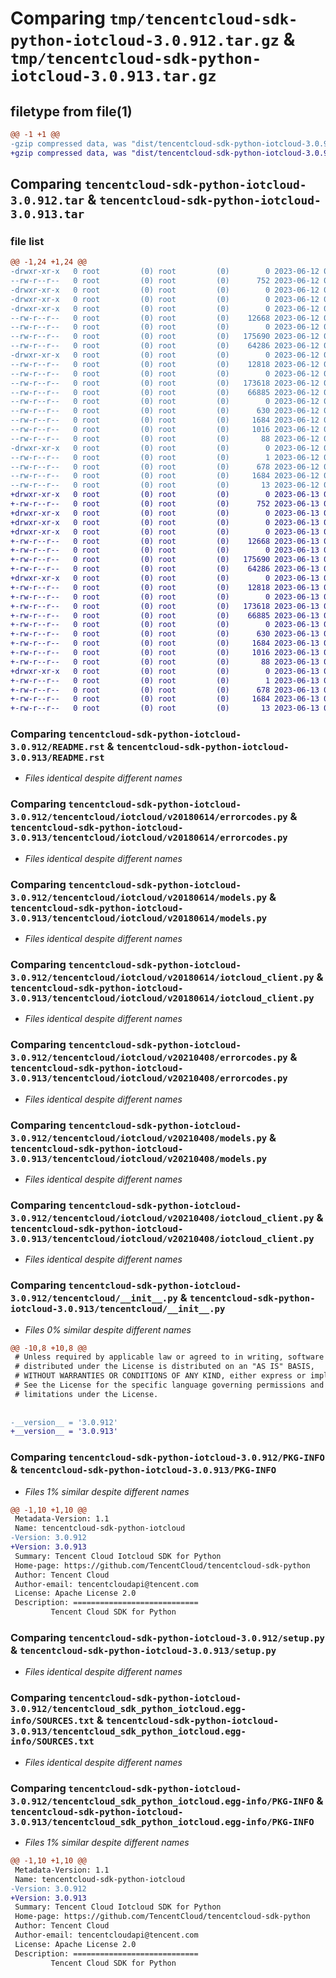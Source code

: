 # Comparing `tmp/tencentcloud-sdk-python-iotcloud-3.0.912.tar.gz` & `tmp/tencentcloud-sdk-python-iotcloud-3.0.913.tar.gz`

## filetype from file(1)

```diff
@@ -1 +1 @@
-gzip compressed data, was "dist/tencentcloud-sdk-python-iotcloud-3.0.912.tar", last modified: Mon Jun 12 03:05:53 2023, max compression
+gzip compressed data, was "dist/tencentcloud-sdk-python-iotcloud-3.0.913.tar", last modified: Tue Jun 13 02:13:25 2023, max compression
```

## Comparing `tencentcloud-sdk-python-iotcloud-3.0.912.tar` & `tencentcloud-sdk-python-iotcloud-3.0.913.tar`

### file list

```diff
@@ -1,24 +1,24 @@
-drwxr-xr-x   0 root         (0) root         (0)        0 2023-06-12 03:05:53.000000 tencentcloud-sdk-python-iotcloud-3.0.912/
--rw-r--r--   0 root         (0) root         (0)      752 2023-06-12 03:05:53.000000 tencentcloud-sdk-python-iotcloud-3.0.912/README.rst
-drwxr-xr-x   0 root         (0) root         (0)        0 2023-06-12 03:05:53.000000 tencentcloud-sdk-python-iotcloud-3.0.912/tencentcloud/
-drwxr-xr-x   0 root         (0) root         (0)        0 2023-06-12 03:05:53.000000 tencentcloud-sdk-python-iotcloud-3.0.912/tencentcloud/iotcloud/
-drwxr-xr-x   0 root         (0) root         (0)        0 2023-06-12 03:05:53.000000 tencentcloud-sdk-python-iotcloud-3.0.912/tencentcloud/iotcloud/v20180614/
--rw-r--r--   0 root         (0) root         (0)    12668 2023-06-12 03:05:53.000000 tencentcloud-sdk-python-iotcloud-3.0.912/tencentcloud/iotcloud/v20180614/errorcodes.py
--rw-r--r--   0 root         (0) root         (0)        0 2023-06-12 03:05:53.000000 tencentcloud-sdk-python-iotcloud-3.0.912/tencentcloud/iotcloud/v20180614/__init__.py
--rw-r--r--   0 root         (0) root         (0)   175690 2023-06-12 03:05:53.000000 tencentcloud-sdk-python-iotcloud-3.0.912/tencentcloud/iotcloud/v20180614/models.py
--rw-r--r--   0 root         (0) root         (0)    64286 2023-06-12 03:05:53.000000 tencentcloud-sdk-python-iotcloud-3.0.912/tencentcloud/iotcloud/v20180614/iotcloud_client.py
-drwxr-xr-x   0 root         (0) root         (0)        0 2023-06-12 03:05:53.000000 tencentcloud-sdk-python-iotcloud-3.0.912/tencentcloud/iotcloud/v20210408/
--rw-r--r--   0 root         (0) root         (0)    12818 2023-06-12 03:05:53.000000 tencentcloud-sdk-python-iotcloud-3.0.912/tencentcloud/iotcloud/v20210408/errorcodes.py
--rw-r--r--   0 root         (0) root         (0)        0 2023-06-12 03:05:53.000000 tencentcloud-sdk-python-iotcloud-3.0.912/tencentcloud/iotcloud/v20210408/__init__.py
--rw-r--r--   0 root         (0) root         (0)   173618 2023-06-12 03:05:53.000000 tencentcloud-sdk-python-iotcloud-3.0.912/tencentcloud/iotcloud/v20210408/models.py
--rw-r--r--   0 root         (0) root         (0)    66885 2023-06-12 03:05:53.000000 tencentcloud-sdk-python-iotcloud-3.0.912/tencentcloud/iotcloud/v20210408/iotcloud_client.py
--rw-r--r--   0 root         (0) root         (0)        0 2023-06-12 03:05:53.000000 tencentcloud-sdk-python-iotcloud-3.0.912/tencentcloud/iotcloud/__init__.py
--rw-r--r--   0 root         (0) root         (0)      630 2023-06-12 03:05:53.000000 tencentcloud-sdk-python-iotcloud-3.0.912/tencentcloud/__init__.py
--rw-r--r--   0 root         (0) root         (0)     1684 2023-06-12 03:05:53.000000 tencentcloud-sdk-python-iotcloud-3.0.912/PKG-INFO
--rw-r--r--   0 root         (0) root         (0)     1016 2023-06-12 03:05:53.000000 tencentcloud-sdk-python-iotcloud-3.0.912/setup.py
--rw-r--r--   0 root         (0) root         (0)       88 2023-06-12 03:05:53.000000 tencentcloud-sdk-python-iotcloud-3.0.912/setup.cfg
-drwxr-xr-x   0 root         (0) root         (0)        0 2023-06-12 03:05:53.000000 tencentcloud-sdk-python-iotcloud-3.0.912/tencentcloud_sdk_python_iotcloud.egg-info/
--rw-r--r--   0 root         (0) root         (0)        1 2023-06-12 03:05:53.000000 tencentcloud-sdk-python-iotcloud-3.0.912/tencentcloud_sdk_python_iotcloud.egg-info/dependency_links.txt
--rw-r--r--   0 root         (0) root         (0)      678 2023-06-12 03:05:53.000000 tencentcloud-sdk-python-iotcloud-3.0.912/tencentcloud_sdk_python_iotcloud.egg-info/SOURCES.txt
--rw-r--r--   0 root         (0) root         (0)     1684 2023-06-12 03:05:53.000000 tencentcloud-sdk-python-iotcloud-3.0.912/tencentcloud_sdk_python_iotcloud.egg-info/PKG-INFO
--rw-r--r--   0 root         (0) root         (0)       13 2023-06-12 03:05:53.000000 tencentcloud-sdk-python-iotcloud-3.0.912/tencentcloud_sdk_python_iotcloud.egg-info/top_level.txt
+drwxr-xr-x   0 root         (0) root         (0)        0 2023-06-13 02:13:25.000000 tencentcloud-sdk-python-iotcloud-3.0.913/
+-rw-r--r--   0 root         (0) root         (0)      752 2023-06-13 02:13:25.000000 tencentcloud-sdk-python-iotcloud-3.0.913/README.rst
+drwxr-xr-x   0 root         (0) root         (0)        0 2023-06-13 02:13:25.000000 tencentcloud-sdk-python-iotcloud-3.0.913/tencentcloud/
+drwxr-xr-x   0 root         (0) root         (0)        0 2023-06-13 02:13:25.000000 tencentcloud-sdk-python-iotcloud-3.0.913/tencentcloud/iotcloud/
+drwxr-xr-x   0 root         (0) root         (0)        0 2023-06-13 02:13:25.000000 tencentcloud-sdk-python-iotcloud-3.0.913/tencentcloud/iotcloud/v20180614/
+-rw-r--r--   0 root         (0) root         (0)    12668 2023-06-13 02:13:25.000000 tencentcloud-sdk-python-iotcloud-3.0.913/tencentcloud/iotcloud/v20180614/errorcodes.py
+-rw-r--r--   0 root         (0) root         (0)        0 2023-06-13 02:13:25.000000 tencentcloud-sdk-python-iotcloud-3.0.913/tencentcloud/iotcloud/v20180614/__init__.py
+-rw-r--r--   0 root         (0) root         (0)   175690 2023-06-13 02:13:25.000000 tencentcloud-sdk-python-iotcloud-3.0.913/tencentcloud/iotcloud/v20180614/models.py
+-rw-r--r--   0 root         (0) root         (0)    64286 2023-06-13 02:13:25.000000 tencentcloud-sdk-python-iotcloud-3.0.913/tencentcloud/iotcloud/v20180614/iotcloud_client.py
+drwxr-xr-x   0 root         (0) root         (0)        0 2023-06-13 02:13:25.000000 tencentcloud-sdk-python-iotcloud-3.0.913/tencentcloud/iotcloud/v20210408/
+-rw-r--r--   0 root         (0) root         (0)    12818 2023-06-13 02:13:25.000000 tencentcloud-sdk-python-iotcloud-3.0.913/tencentcloud/iotcloud/v20210408/errorcodes.py
+-rw-r--r--   0 root         (0) root         (0)        0 2023-06-13 02:13:25.000000 tencentcloud-sdk-python-iotcloud-3.0.913/tencentcloud/iotcloud/v20210408/__init__.py
+-rw-r--r--   0 root         (0) root         (0)   173618 2023-06-13 02:13:25.000000 tencentcloud-sdk-python-iotcloud-3.0.913/tencentcloud/iotcloud/v20210408/models.py
+-rw-r--r--   0 root         (0) root         (0)    66885 2023-06-13 02:13:25.000000 tencentcloud-sdk-python-iotcloud-3.0.913/tencentcloud/iotcloud/v20210408/iotcloud_client.py
+-rw-r--r--   0 root         (0) root         (0)        0 2023-06-13 02:13:25.000000 tencentcloud-sdk-python-iotcloud-3.0.913/tencentcloud/iotcloud/__init__.py
+-rw-r--r--   0 root         (0) root         (0)      630 2023-06-13 02:13:25.000000 tencentcloud-sdk-python-iotcloud-3.0.913/tencentcloud/__init__.py
+-rw-r--r--   0 root         (0) root         (0)     1684 2023-06-13 02:13:25.000000 tencentcloud-sdk-python-iotcloud-3.0.913/PKG-INFO
+-rw-r--r--   0 root         (0) root         (0)     1016 2023-06-13 02:13:25.000000 tencentcloud-sdk-python-iotcloud-3.0.913/setup.py
+-rw-r--r--   0 root         (0) root         (0)       88 2023-06-13 02:13:25.000000 tencentcloud-sdk-python-iotcloud-3.0.913/setup.cfg
+drwxr-xr-x   0 root         (0) root         (0)        0 2023-06-13 02:13:25.000000 tencentcloud-sdk-python-iotcloud-3.0.913/tencentcloud_sdk_python_iotcloud.egg-info/
+-rw-r--r--   0 root         (0) root         (0)        1 2023-06-13 02:13:25.000000 tencentcloud-sdk-python-iotcloud-3.0.913/tencentcloud_sdk_python_iotcloud.egg-info/dependency_links.txt
+-rw-r--r--   0 root         (0) root         (0)      678 2023-06-13 02:13:25.000000 tencentcloud-sdk-python-iotcloud-3.0.913/tencentcloud_sdk_python_iotcloud.egg-info/SOURCES.txt
+-rw-r--r--   0 root         (0) root         (0)     1684 2023-06-13 02:13:25.000000 tencentcloud-sdk-python-iotcloud-3.0.913/tencentcloud_sdk_python_iotcloud.egg-info/PKG-INFO
+-rw-r--r--   0 root         (0) root         (0)       13 2023-06-13 02:13:25.000000 tencentcloud-sdk-python-iotcloud-3.0.913/tencentcloud_sdk_python_iotcloud.egg-info/top_level.txt
```

### Comparing `tencentcloud-sdk-python-iotcloud-3.0.912/README.rst` & `tencentcloud-sdk-python-iotcloud-3.0.913/README.rst`

 * *Files identical despite different names*

### Comparing `tencentcloud-sdk-python-iotcloud-3.0.912/tencentcloud/iotcloud/v20180614/errorcodes.py` & `tencentcloud-sdk-python-iotcloud-3.0.913/tencentcloud/iotcloud/v20180614/errorcodes.py`

 * *Files identical despite different names*

### Comparing `tencentcloud-sdk-python-iotcloud-3.0.912/tencentcloud/iotcloud/v20180614/models.py` & `tencentcloud-sdk-python-iotcloud-3.0.913/tencentcloud/iotcloud/v20180614/models.py`

 * *Files identical despite different names*

### Comparing `tencentcloud-sdk-python-iotcloud-3.0.912/tencentcloud/iotcloud/v20180614/iotcloud_client.py` & `tencentcloud-sdk-python-iotcloud-3.0.913/tencentcloud/iotcloud/v20180614/iotcloud_client.py`

 * *Files identical despite different names*

### Comparing `tencentcloud-sdk-python-iotcloud-3.0.912/tencentcloud/iotcloud/v20210408/errorcodes.py` & `tencentcloud-sdk-python-iotcloud-3.0.913/tencentcloud/iotcloud/v20210408/errorcodes.py`

 * *Files identical despite different names*

### Comparing `tencentcloud-sdk-python-iotcloud-3.0.912/tencentcloud/iotcloud/v20210408/models.py` & `tencentcloud-sdk-python-iotcloud-3.0.913/tencentcloud/iotcloud/v20210408/models.py`

 * *Files identical despite different names*

### Comparing `tencentcloud-sdk-python-iotcloud-3.0.912/tencentcloud/iotcloud/v20210408/iotcloud_client.py` & `tencentcloud-sdk-python-iotcloud-3.0.913/tencentcloud/iotcloud/v20210408/iotcloud_client.py`

 * *Files identical despite different names*

### Comparing `tencentcloud-sdk-python-iotcloud-3.0.912/tencentcloud/__init__.py` & `tencentcloud-sdk-python-iotcloud-3.0.913/tencentcloud/__init__.py`

 * *Files 0% similar despite different names*

```diff
@@ -10,8 +10,8 @@
 # Unless required by applicable law or agreed to in writing, software
 # distributed under the License is distributed on an "AS IS" BASIS,
 # WITHOUT WARRANTIES OR CONDITIONS OF ANY KIND, either express or implied.
 # See the License for the specific language governing permissions and
 # limitations under the License.
 
 
-__version__ = '3.0.912'
+__version__ = '3.0.913'
```

### Comparing `tencentcloud-sdk-python-iotcloud-3.0.912/PKG-INFO` & `tencentcloud-sdk-python-iotcloud-3.0.913/PKG-INFO`

 * *Files 1% similar despite different names*

```diff
@@ -1,10 +1,10 @@
 Metadata-Version: 1.1
 Name: tencentcloud-sdk-python-iotcloud
-Version: 3.0.912
+Version: 3.0.913
 Summary: Tencent Cloud Iotcloud SDK for Python
 Home-page: https://github.com/TencentCloud/tencentcloud-sdk-python
 Author: Tencent Cloud
 Author-email: tencentcloudapi@tencent.com
 License: Apache License 2.0
 Description: ============================
         Tencent Cloud SDK for Python
```

### Comparing `tencentcloud-sdk-python-iotcloud-3.0.912/setup.py` & `tencentcloud-sdk-python-iotcloud-3.0.913/setup.py`

 * *Files identical despite different names*

### Comparing `tencentcloud-sdk-python-iotcloud-3.0.912/tencentcloud_sdk_python_iotcloud.egg-info/SOURCES.txt` & `tencentcloud-sdk-python-iotcloud-3.0.913/tencentcloud_sdk_python_iotcloud.egg-info/SOURCES.txt`

 * *Files identical despite different names*

### Comparing `tencentcloud-sdk-python-iotcloud-3.0.912/tencentcloud_sdk_python_iotcloud.egg-info/PKG-INFO` & `tencentcloud-sdk-python-iotcloud-3.0.913/tencentcloud_sdk_python_iotcloud.egg-info/PKG-INFO`

 * *Files 1% similar despite different names*

```diff
@@ -1,10 +1,10 @@
 Metadata-Version: 1.1
 Name: tencentcloud-sdk-python-iotcloud
-Version: 3.0.912
+Version: 3.0.913
 Summary: Tencent Cloud Iotcloud SDK for Python
 Home-page: https://github.com/TencentCloud/tencentcloud-sdk-python
 Author: Tencent Cloud
 Author-email: tencentcloudapi@tencent.com
 License: Apache License 2.0
 Description: ============================
         Tencent Cloud SDK for Python
```

